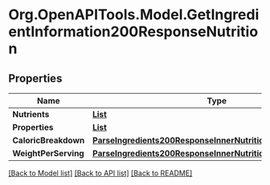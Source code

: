 # Org.OpenAPITools.Model.GetIngredientInformation200ResponseNutrition

## Properties

Name | Type | Description | Notes
------------ | ------------- | ------------- | -------------
**Nutrients** | [**List<ParseIngredients200ResponseInnerNutritionNutrientsInner>**](ParseIngredients200ResponseInnerNutritionNutrientsInner.md) |  | 
**Properties** | [**List<ParseIngredients200ResponseInnerNutritionPropertiesInner>**](ParseIngredients200ResponseInnerNutritionPropertiesInner.md) |  | 
**CaloricBreakdown** | [**ParseIngredients200ResponseInnerNutritionCaloricBreakdown**](ParseIngredients200ResponseInnerNutritionCaloricBreakdown.md) |  | 
**WeightPerServing** | [**ParseIngredients200ResponseInnerNutritionWeightPerServing**](ParseIngredients200ResponseInnerNutritionWeightPerServing.md) |  | 

[[Back to Model list]](../README.md#documentation-for-models) [[Back to API list]](../README.md#documentation-for-api-endpoints) [[Back to README]](../README.md)


